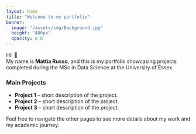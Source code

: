 ```yaml
---
layout: home
title: "Welcome to my portfolio"
banner:
  image: "/assets/img/Background.jpg"
  height: "480px"
  opacity: 0.8
---
```


Hi! 👋  
My name is **Mattia Russo**, and this is my portfolio showcasing projects completed during the MSc in Data Science at the University of Essex.

### Main Projects
- **Project 1** – short description of the project.
- **Project 2** – short description of the project.
- **Project 3** – short description of the project.

Feel free to navigate the other pages to see more details about my work and my academic journey.
